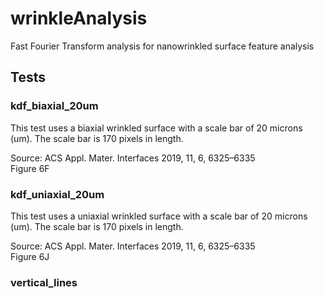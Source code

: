 # wrinkleAnalysis
Fast Fourier Transform analysis for nanowrinkled surface feature analysis

## Tests

### kdf_biaxial_20um

This test uses a biaxial wrinkled surface with a scale bar of 20 microns (um). The scale bar is 170 pixels in length.<br>

Source: ACS Appl. Mater. Interfaces 2019, 11, 6, 6325–6335<br>
Figure 6F

### kdf_uniaxial_20um

This test uses a uniaxial wrinkled surface with a scale bar of 20 microns (um). The scale bar is 170 pixels in length.<br>

Source: ACS Appl. Mater. Interfaces 2019, 11, 6, 6325–6335<br>
Figure 6J

### vertical_lines

